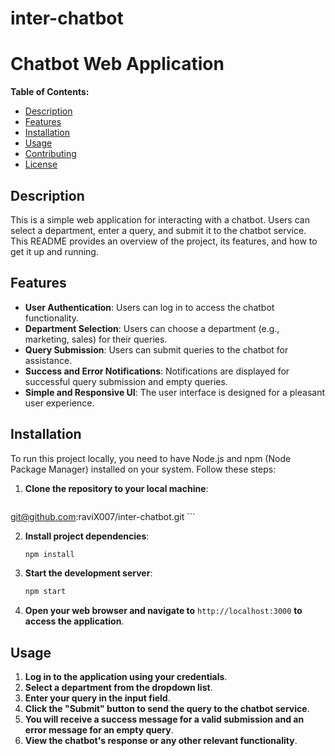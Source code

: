 # inter-chatbot
 
# Chatbot Web Application

**Table of Contents:**

- [Description](#description)
- [Features](#features)
- [Installation](#installation)
- [Usage](#usage)
- [Contributing](#contributing)
- [License](#license)

## Description

This is a simple web application for interacting with a chatbot. Users can select a department, enter a query, and submit it to the chatbot service. This README provides an overview of the project, its features, and how to get it up and running.

## Features

- **User Authentication**: Users can log in to access the chatbot functionality.
- **Department Selection**: Users can choose a department (e.g., marketing, sales) for their queries.
- **Query Submission**: Users can submit queries to the chatbot for assistance.
- **Success and Error Notifications**: Notifications are displayed for successful query submission and empty queries.
- **Simple and Responsive UI**: The user interface is designed for a pleasant user experience.

## Installation

To run this project locally, you need to have Node.js and npm (Node Package Manager) installed on your system. Follow these steps:

1. **Clone the repository to your local machine**:

    ```bash
  git@github.com:raviX007/inter-chatbot.git
    ```

2. **Install project dependencies**:

    ```bash
    npm install
    ```

3. **Start the development server**:

    ```bash
    npm start
    ```

4. **Open your web browser and navigate to** `http://localhost:3000` **to access the application**.

## Usage

1. **Log in to the application using your credentials**.
2. **Select a department from the dropdown list**.
3. **Enter your query in the input field**.
4. **Click the "Submit" button to send the query to the chatbot service**.
5. **You will receive a success message for a valid submission and an error message for an empty query**.
6. **View the chatbot's response or any other relevant functionality**.



